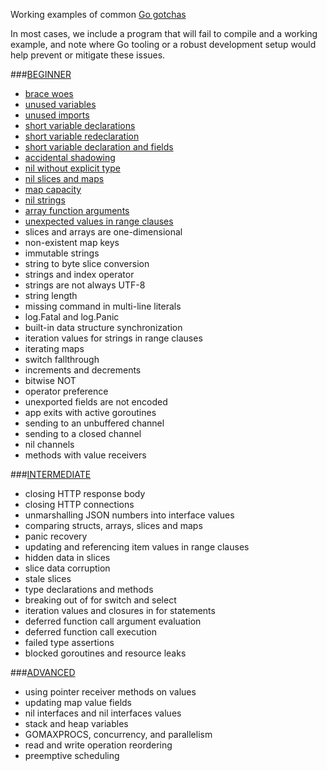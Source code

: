Working examples of common [Go gotchas](http://devs.cloudimmunity.com/gotchas-and-common-mistakes-in-go-golang/)

In most cases, we include a program that will fail to compile and
a working example, and note where Go tooling or a robust development setup would help prevent or mitigate these issues.

###[BEGINNER](https://github.com/buddhamagnet/gopher/tree/master/shades/beginner)

* [brace woes](https://github.com/buddhamagnet/gopher/tree/master/shades/beginner/braces)
* [unused variables](https://github.com/buddhamagnet/gopher/tree/master/shades/beginner/unused_vars)
* [unused imports](https://github.com/buddhamagnet/gopher/tree/master/shades/beginner/unused_imports)
* [short variable declarations](https://github.com/buddhamagnet/gopher/tree/master/shades/beginner/short_dec)
* [short variable redeclaration](https://github.com/buddhamagnet/gopher/tree/master/shades/beginner/short_dec_redeclare)
* [short variable declaration and fields](https://github.com/buddhamagnet/gopher/tree/master/shades/beginner/short_dec_fields)
* [accidental shadowing](https://github.com/buddhamagnet/gopher/tree/master/shades/beginner/shadow)
* [nil without explicit type](https://github.com/buddhamagnet/gopher/tree/master/shades/beginner/nil_type)
* [nil slices and maps](https://github.com/buddhamagnet/gopher/tree/master/shades/beginner/nil_collections)
* [map capacity](https://github.com/buddhamagnet/gopher/tree/master/shades/beginner/map_cap)
* [nil strings](https://github.com/buddhamagnet/gopher/tree/master/shades/beginner/nil_strings)
* [array function arguments](https://github.com/buddhamagnet/gopher/tree/master/shades/beginner/array_values)
* [unexpected values in range clauses](https://github.com/buddhamagnet/gopher/tree/master/shades/beginner/range_values)
* slices and arrays are one-dimensional
* non-existent map keys
* immutable strings
* string to byte slice conversion
* strings and index operator
* strings are not always UTF-8
* string length
* missing command in multi-line literals
* log.Fatal and log.Panic
* built-in data structure synchronization
* iteration values for strings in range clauses
* iterating maps
* switch fallthrough
* increments and decrements
* bitwise NOT
* operator preference
* unexported fields are not encoded
* app exits with active goroutines
* sending to an unbuffered channel
* sending to a closed channel
* nil channels
* methods with value receivers

###[INTERMEDIATE](https://github.com/buddhamagnet/gopher/tree/master/shades/intermediate)

* closing HTTP response body
* closing HTTP connections
* unmarshalling JSON numbers into interface values
* comparing structs, arrays, slices and maps
* panic recovery
* updating and referencing item values in range clauses
* hidden data in slices
* slice data corruption
* stale slices
* type declarations and methods
* breaking out of for switch and select
* iteration values and closures in for statements
* deferred function call argument evaluation
* deferred function call execution
* failed type assertions
* blocked goroutines and resource leaks

###[ADVANCED](https://github.com/buddhamagnet/gopher/tree/master/shades/advanced)

* using pointer receiver methods on values
* updating map value fields
* nil interfaces and nil interfaces values
* stack and heap variables
* GOMAXPROCS, concurrency, and parallelism
* read and write operation reordering
* preemptive scheduling